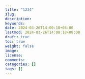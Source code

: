 ```yaml
---
title: "1234"
slug: 
description: 
keywords: 
date: 2024-03-26T14:00:18+08:00
lastmod: 2024-03-26T14:00:18+08:00
draft: true
toc: true
weight: false
image: 
license: 
comments: 
categories: []
tags: []
---
```


